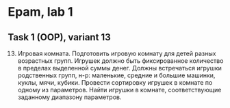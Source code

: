 # Epam, lab 1
## Task 1 (OOP), variant 13
13. Игровая комната. Подготовить игровую комнату для детей разных возрастных групп. Игрушек должно быть фиксированное количество в пределах выделенной суммы денег. Должны встречаться игрушки родственных групп, н-р: маленькие, средние и большие машинки, куклы, мячи, кубики. Провести сортировку игрушек в  комнате по одному из параметров. Найти игрушки в комнате, соответствующие заданному диапазону параметров.
